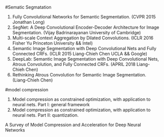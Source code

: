 #Sematic Segmatation
1. Fully Convolutional Networks for Semantic Segmentation. (CVPR 2015 Jonathan Long)
2. SegNet: A Deep Convolutional Encoder-Decoder Architecture for Image Segmentation. (Vijay Badrinarayanan University of Cambridge)
3. Multi-scale Context Aggregation by Dilated Convolutions. (ICLR 2016 Fisher Yu Princeton University && Intel)
4. Semantic Image Segmentation with Deep Convolutional Nets and Fully Connected CRFs. (ICLR 2015 Liang-Chieh Chen UCLA && Google)
5. DeepLab: Semantic Image Segmentation with Deep Convolutional Nets, Atrous Convolution, and Fully Connected CRFs. (APRIL 2018 Liang-Chieh Chen)
6. Rethinking Atrous Convolution for Semantic Image Segmentation. (Liang-Chieh Chen)

#model compression
1. Model compression as constrained optimization, with application to neural nets. Part I: general framework
2. Model compression as constrained optimization, with application to neural nets. Part II: quantization.

A Survey of Model Compression and Acceleration for Deep Neural Networks
